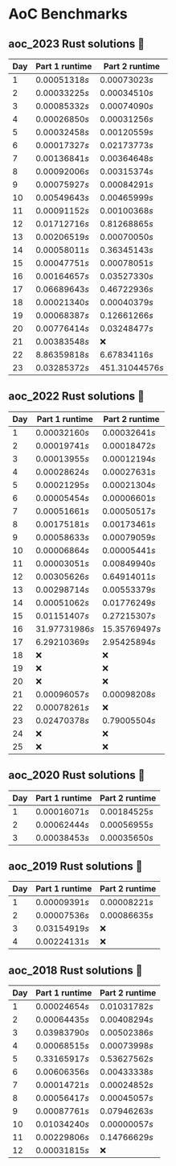 # AoC Benchmarks
## aoc_2023 Rust solutions 🤠 
| Day | Part 1 runtime | Part 2 runtime |
| --- | --- | --- |
|1|0.00051318*s*|0.00073023*s*|
|2|0.00033225*s*|0.00034510*s*|
|3|0.00085332*s*|0.00074090*s*|
|4|0.00026850*s*|0.00031256*s*|
|5|0.00032458*s*|0.00120559*s*|
|6|0.00017327*s*|0.02173773*s*|
|7|0.00136841*s*|0.00364648*s*|
|8|0.00092006*s*|0.00315374*s*|
|9|0.00075927*s*|0.00084291*s*|
|10|0.00549643*s*|0.00465999*s*|
|11|0.00091152*s*|0.00100368*s*|
|12|0.01712716*s*|0.81268865*s*|
|13|0.00206519*s*|0.00070050*s*|
|14|0.00058011*s*|0.36345143*s*|
|15|0.00047751*s*|0.00078051*s*|
|16|0.00164657*s*|0.03527330*s*|
|17|0.06689643*s*|0.46722936*s*|
|18|0.00021340*s*|0.00040379*s*|
|19|0.00068387*s*|0.12661266*s*|
|20|0.00776414*s*|0.03248477*s*|
|21|0.00383548*s*|❌|
|22|8.86359818*s*|6.67834116*s*|
|23|0.03285372*s*|451.31044576*s*|

## aoc_2022 Rust solutions 🤠 
| Day | Part 1 runtime | Part 2 runtime |
| --- | --- | --- |
|1|0.00032160*s*|0.00032641*s*|
|2|0.00019741*s*|0.00018472*s*|
|3|0.00013955*s*|0.00012194*s*|
|4|0.00028624*s*|0.00027631*s*|
|5|0.00021295*s*|0.00021304*s*|
|6|0.00005454*s*|0.00006601*s*|
|7|0.00051661*s*|0.00050517*s*|
|8|0.00175181*s*|0.00173461*s*|
|9|0.00058633*s*|0.00079059*s*|
|10|0.00006864*s*|0.00005441*s*|
|11|0.00003051*s*|0.00849940*s*|
|12|0.00305626*s*|0.64914011*s*|
|13|0.00298714*s*|0.00553379*s*|
|14|0.00051062*s*|0.01776249*s*|
|15|0.01151407*s*|0.27215307*s*|
|16|31.97731986*s*|15.35769497*s*|
|17|6.29210369*s*|2.95425894*s*|
|18|❌|❌|
|19|❌|❌|
|20|❌|❌|
|21|0.00096057*s*|0.00098208*s*|
|22|0.00078261*s*|❌|
|23|0.02470378*s*|0.79005504*s*|
|24|❌|❌|
|25|❌|❌|

## aoc_2020 Rust solutions 🤠 
| Day | Part 1 runtime | Part 2 runtime |
| --- | --- | --- |
|1|0.00016071*s*|0.00184525*s*|
|2|0.00062444*s*|0.00056955*s*|
|3|0.00038453*s*|0.00035650*s*|

## aoc_2019 Rust solutions 🤠 
| Day | Part 1 runtime | Part 2 runtime |
| --- | --- | --- |
|1|0.00009391*s*|0.00008221*s*|
|2|0.00007536*s*|0.00086635*s*|
|3|0.03154919*s*|❌|
|4|0.00224131*s*|❌|

## aoc_2018 Rust solutions 🤠 
| Day | Part 1 runtime | Part 2 runtime |
| --- | --- | --- |
|1|0.00024654*s*|0.01031782*s*|
|2|0.00064435*s*|0.00408294*s*|
|3|0.03983790*s*|0.00502386*s*|
|4|0.00068515*s*|0.00073998*s*|
|5|0.33165917*s*|0.53627562*s*|
|6|0.00606356*s*|0.00433338*s*|
|7|0.00014721*s*|0.00024852*s*|
|8|0.00056417*s*|0.00045057*s*|
|9|0.00087761*s*|0.07946263*s*|
|10|0.01034240*s*|0.00000057*s*|
|11|0.00229806*s*|0.14766629*s*|
|12|0.00031815*s*|❌|

